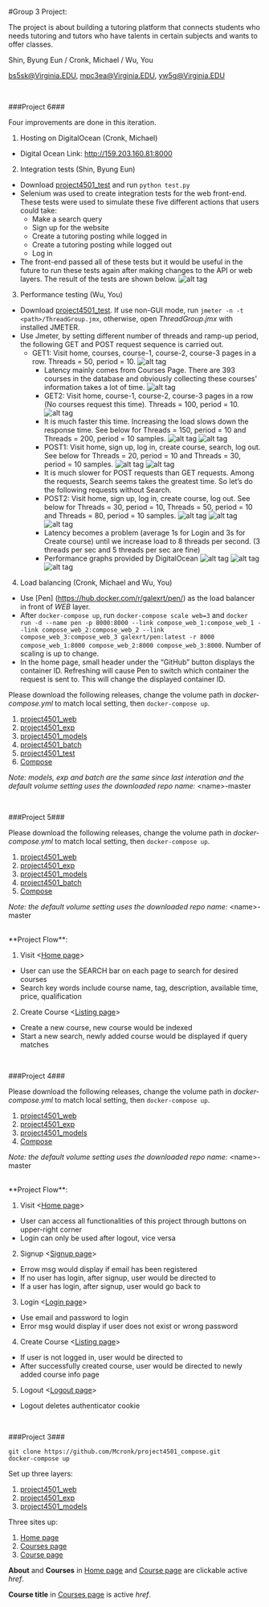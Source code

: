 #Group 3 Project:

The project is about building a tutoring platform that connects students who needs tutoring and tutors who have talents in certain subjects and wants to offer classes. 

Shin, Byung Eun / Cronk, Michael / Wu, You

bs5sk@Virginia.EDU, mpc3ea@Virginia.EDU, yw5g@Virginia.EDU

<br>

###Project 6###

Four improvements are done in this iteration.

1. Hosting on DigitalOcean (Cronk, Michael)
  * Digital Ocean Link:  http://159.203.160.81:8000
2. Integration tests (Shin, Byung Eun)
  * Download [project4501_test](https://github.com/Mcronk/project4501_test/releases) and run ```python test.py```
  * Selenium was used to create integration tests for the web front-end. These tests were used to simulate these five different actions that users could take:
    * Make a search query
    * Sign up for the website
    * Create a tutoring posting while logged in
    * Create a tutoring posting while logged out
    * Log in
  * The front-end passed all of these tests but it would be useful in the future to run these tests again after making changes to the API or web layers. The result of the tests are shown below.
![alt tag](https://github.com/Mcronk/project4501_test/blob/master/screenshot_test/integration_test.png)
3. Performance testing (Wu, You)
  * Download [project4501_test](https://github.com/Mcronk/project4501_test/releases). If use non-GUI mode, run ```jmeter -n -t <path>/ThreadGroup.jmx```, otherwise, open *ThreadGroup.jmx* with installed JMETER.
  * Use Jmeter, by setting different number of threads and ramp-up period, the following GET and POST request sequence is carried out.
    * GET1: Visit home, courses, course-1, course-2, course-3 pages in a row. Threads = 50, period = 10.
![alt tag](https://github.com/Mcronk/project4501_test/blob/master/screenshot_test/GET-50-10.png)
      * Latency mainly comes from Courses Page. There are 393 courses in the database and obviously collecting these courses’ information takes a lot of time.
![alt tag](https://github.com/Mcronk/project4501_test/blob/master/screenshot_test/393%20courses.png)
      * GET2: Visit home, course-1, course-2, course-3 pages in a row (No courses request this time). Threads = 100, period = 10.
![alt tag](https://github.com/Mcronk/project4501_test/blob/master/screenshot_test/GET2-100-10.png)
      * It is much faster this time. Increasing the load slows down the response time. See below for Threads = 150, period = 10 and Threads = 200, period = 10 samples.
![alt tag](https://github.com/Mcronk/project4501_test/blob/master/screenshot_test/GET2-150-10.png)
![alt tag](https://github.com/Mcronk/project4501_test/blob/master/screenshot_test/GET2-200-10.png)
      * POST1: Visit home, sign up, log in, create course, search, log out. See below for Threads = 20, period = 10 and Threads = 30, period = 10 samples. 
![alt tag](https://github.com/Mcronk/project4501_test/blob/master/screenshot_test/POST-20-10.png)
![alt tag](https://github.com/Mcronk/project4501_test/blob/master/screenshot_test/POST-30-10.png)
      * It is much slower for POST requests than GET requests. Among the requests, Search seems takes the greatest time. So let’s do the following requests without Search.
      * POST2: Visit home, sign up, log in, create course, log out. See below for Threads = 30, period = 10, Threads = 50, period = 10 and Threads = 80, period = 10  samples. 
![alt tag](https://github.com/Mcronk/project4501_test/blob/master/screenshot_test/POST2-30-10.png)
![alt tag](https://github.com/Mcronk/project4501_test/blob/master/screenshot_test/POST2-50-10.png)
![alt tag](https://github.com/Mcronk/project4501_test/blob/master/screenshot_test/POST2-80-10.png)
      * Latency becomes a problem (average 1s for Login and 3s for Create course) until we increase load to 8 threads per second. (3 threads per sec and 5 threads per sec are fine)
      * Performance graphs provided by DigitalOcean
![alt tag](https://github.com/Mcronk/project4501_test/blob/master/screenshot_test/do_bandwidth.png)
![alt tag](https://github.com/Mcronk/project4501_test/blob/master/screenshot_test/do_cpu.png)
![alt tag](https://github.com/Mcronk/project4501_test/blob/master/screenshot_test/do_disk.png)
4. Load balancing (Cronk, Michael and Wu, You)
  * Use [Pen] (https://hub.docker.com/r/galexrt/pen/) as the load balancer in front of *WEB* layer.
  * After ```docker-compose up```, run ```docker-compose scale web=3``` and ```docker run -d --name pen -p 8000:8000 --link compose_web_1:compose_web_1 --link compose_web_2:compose_web_2 --link compose_web_3:compose_web_3 galexrt/pen:latest -r 8000 compose_web_1:8000 compose_web_2:8000 compose_web_3:8000```. Number of scaling is up to change.
  * In the home page, small header under the “GitHub” button displays the container ID. Refreshing will cause Pen to switch which container the request is sent to.  This will change the displayed container ID.  

Please download the following releases, change the volume path in *docker-compose.yml* to match local setting, then ```docker-compose up```.

1. [project4501_web](https://github.com/Mcronk/project4501_web/releases)
2. [project4501_exp](https://github.com/Mcronk/project4501_exp/releases)
3. [project4501_models](https://github.com/Mcronk/project4501_models/releases)
4. [project4501_batch](https://github.com/Mcronk/project4501_batch/releases)
5. [project4501_test](https://github.com/Mcronk/project4501_test/releases)
6. [Compose](https://github.com/Mcronk/project4501_compose/releases)

*Note: models, exp and batch are the same since last interation and the default volume setting uses the downloaded repo name:* \<name\>-master

<br>

###Project 5###

Please download the following releases, change the volume path in *docker-compose.yml* to match local setting, then ```docker-compose up```.

1. [project4501_web](https://github.com/Mcronk/project4501_web/releases)
2. [project4501_exp](https://github.com/Mcronk/project4501_exp/releases)
3. [project4501_models](https://github.com/Mcronk/project4501_models/releases)
4. [project4501_batch](https://github.com/Mcronk/project4501_batch/releases)
5. [Compose](https://github.com/Mcronk/project4501_compose/releases)

*Note: the default volume setting uses the downloaded repo name:* \<name\>-master

<br>
**Project Flow**:

1. Visit <[Home page](http://localhost:8000)>
  * User can use the SEARCH bar on each page to search for desired courses
  * Search key words include course name, tag, description, available time, price, qualification
2. Create Course <[Listing page](http://localhost:8000/listing/)>
  * Create a new course, new course would be indexed
  * Start a new search, newly added course would be displayed if query matches
 
<br>

###Project 4###

Please download the following releases, change the volume path in *docker-compose.yml* to match local setting, then ```docker-compose up```.

1. [project4501_web](https://github.com/Mcronk/project4501_web/releases)
2. [project4501_exp](https://github.com/Mcronk/project4501_exp/releases)
3. [project4501_models](https://github.com/Mcronk/project4501_models/releases)
4. [Compose](https://github.com/Mcronk/project4501_compose/releases)

*Note: the default volume setting uses the downloaded repo name:* \<name\>-master

<br>
**Project Flow**:

1. Visit <[Home page](http://localhost:8000)>
  * User can access all functionalities of this project through buttons on upper-right corner
  * Login can only be used after logout, vice versa
2. Signup <[Signup page](http://localhost:8000/signup/)>
  * Errow msg would display if email has been registered
  * If no user has login, after signup, user would be directed to <Login page>
  * If a user has login, after signup, user would go back to <Home page>
3. Login <[Login page](http://localhost:8000/login/)>
  * Use email and password to login
  * Error msg would display if user does not exist or wrong password
4. Create Course <[Listing page](http://localhost:8000/listing/)>
  * If user is not logged in, user would be directed to <Login page>
  * After successfully created course, user would be directed to newly added course info page <Course page>
5. Logout <[Logout page](http://localhost:8000/logout/)>
  * Logout deletes authenticator cookie

<br>

###Project 3###

```
git clone https://github.com/Mcronk/project4501_compose.git
docker-compose up
```

Set up three layers:

1. [project4501_web](https://github.com/Mcronk/project4501_web)
2. [project4501_exp](https://github.com/Mcronk/project4501_exp)
3. [project4501_models](https://github.com/Mcronk/project4501_models)

Three sites up:

1. [Home page](http://localhost:8000)
2. [Courses page](http://localhost:8000/courses/)
3. [Course page](http://localhost:8000/course/1)

**About** and **Courses** in [Home page](http://localhost:8000) and [Course page](http://localhost:8000/course/1) are clickable active *href*. 

**Course title** in [Courses page](http://localhost:8000/courses/) is active *href*. 

